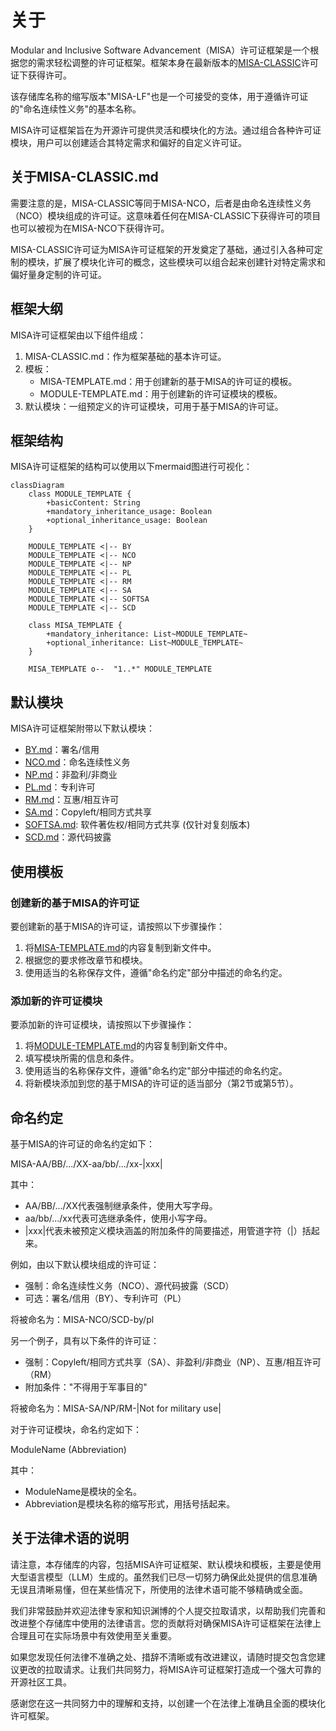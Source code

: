# 关于
Modular and Inclusive Software Advancement（MISA）许可证框架是一个根据您的需求轻松调整的许可证框架。框架本身在最新版本的[MISA-CLASSIC](/MISA-CLASSIC.md)许可证下获得许可。

该存储库名称的缩写版本"MISA-LF"也是一个可接受的变体，用于遵循许可证的"命名连续性义务"的基本名称。

MISA许可证框架旨在为开源许可提供灵活和模块化的方法。通过组合各种许可证模块，用户可以创建适合其特定需求和偏好的自定义许可证。

## 关于MISA-CLASSIC.md
需要注意的是，MISA-CLASSIC等同于MISA-NCO，后者是由命名连续性义务（NCO）模块组成的许可证。这意味着任何在MISA-CLASSIC下获得许可的项目也可以被视为在MISA-NCO下获得许可。

MISA-CLASSIC许可证为MISA许可证框架的开发奠定了基础，通过引入各种可定制的模块，扩展了模块化许可的概念，这些模块可以组合起来创建针对特定需求和偏好量身定制的许可证。

## 框架大纲
MISA许可证框架由以下组件组成：

1. MISA-CLASSIC.md：作为框架基础的基本许可证。
2. 模板：
   - MISA-TEMPLATE.md：用于创建新的基于MISA的许可证的模板。
   - MODULE-TEMPLATE.md：用于创建新的许可证模块的模板。
3. 默认模块：一组预定义的许可证模块，可用于基于MISA的许可证。

## 框架结构
MISA许可证框架的结构可以使用以下mermaid图进行可视化：

```mermaid
classDiagram
    class MODULE_TEMPLATE {
        +basicContent: String
        +mandatory_inheritance_usage: Boolean
        +optional_inheritance_usage: Boolean
    }
    
    MODULE_TEMPLATE <|-- BY
    MODULE_TEMPLATE <|-- NCO
    MODULE_TEMPLATE <|-- NP
    MODULE_TEMPLATE <|-- PL
    MODULE_TEMPLATE <|-- RM
    MODULE_TEMPLATE <|-- SA
    MODULE_TEMPLATE <|-- SOFTSA
    MODULE_TEMPLATE <|-- SCD
    
    class MISA_TEMPLATE {
        +mandatory_inheritance: List~MODULE_TEMPLATE~
        +optional_inheritance: List~MODULE_TEMPLATE~
    }
    
    MISA_TEMPLATE o--  "1..*" MODULE_TEMPLATE
```

## 默认模块
MISA许可证框架附带以下默认模块：

- [BY.md](/Default%20modules/BY.md)：署名/信用
- [NCO.md](/Default%20modules/NCO.md)：命名连续性义务
- [NP.md](/Default%20modules/NP.md)：非盈利/非商业
- [PL.md](/Default%20modules/PL.md)：专利许可
- [RM.md](/Default%20modules/RM.md)：互惠/相互许可
- [SA.md](/Default%20modules/SA.md)：Copyleft/相同方式共享
- [SOFTSA.md](/Default%20modules/SOFTSA.md): 软件著佐权/相同方式共享 (仅针对复刻版本)
- [SCD.md](/Default%20modules/SCD.md)：源代码披露

## 使用模板
### 创建新的基于MISA的许可证
要创建新的基于MISA的许可证，请按照以下步骤操作：

1. 将[MISA-TEMPLATE.md](/Templates/MISA-TEMPLATE.md)的内容复制到新文件中。
2. 根据您的要求修改章节和模块。
3. 使用适当的名称保存文件，遵循"命名约定"部分中描述的命名约定。

### 添加新的许可证模块
要添加新的许可证模块，请按照以下步骤操作：

1. 将[MODULE-TEMPLATE.md](/Templates/MODULE-TEMPLATE.md)的内容复制到新文件中。
2. 填写模块所需的信息和条件。
3. 使用适当的名称保存文件，遵循"命名约定"部分中描述的命名约定。
4. 将新模块添加到您的基于MISA的许可证的适当部分（第2节或第5节）。

## 命名约定
基于MISA的许可证的命名约定如下：

MISA-AA/BB/.../XX-aa/bb/.../xx-|xxx|

其中：
- AA/BB/.../XX代表强制继承条件，使用大写字母。
- aa/bb/.../xx代表可选继承条件，使用小写字母。
- |xxx|代表未被预定义模块涵盖的附加条件的简要描述，用管道字符（|）括起来。

例如，由以下默认模块组成的许可证：
- 强制：命名连续性义务（NCO）、源代码披露（SCD）
- 可选：署名/信用（BY）、专利许可（PL）

将被命名为：MISA-NCO/SCD-by/pl

另一个例子，具有以下条件的许可证：
- 强制：Copyleft/相同方式共享（SA）、非盈利/非商业（NP）、互惠/相互许可（RM）
- 附加条件："不得用于军事目的"

将被命名为：MISA-SA/NP/RM-|Not for military use|

对于许可证模块，命名约定如下：

ModuleName (Abbreviation)

其中：
- ModuleName是模块的全名。
- Abbreviation是模块名称的缩写形式，用括号括起来。

## 关于法律术语的说明

请注意，本存储库的内容，包括MISA许可证框架、默认模块和模板，主要是使用大型语言模型（LLM）生成的。虽然我们已尽一切努力确保此处提供的信息准确无误且清晰易懂，但在某些情况下，所使用的法律术语可能不够精确或全面。

我们非常鼓励并欢迎法律专家和知识渊博的个人提交拉取请求，以帮助我们完善和改进整个存储库中使用的法律语言。您的贡献将对确保MISA许可证框架在法律上合理且可在实际场景中有效使用至关重要。

如果您发现任何法律不准确之处、措辞不清晰或有改进建议，请随时提交包含您建议更改的拉取请求。让我们共同努力，将MISA许可证框架打造成一个强大可靠的开源社区工具。

感谢您在这一共同努力中的理解和支持，以创建一个在法律上准确且全面的模块化许可框架。